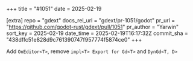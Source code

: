 +++
title = "#1051"
date = 2025-02-19

[extra]
repo = "gdext"
docs_rel_url = "gdext/pr-1051/godot"
pr_url = "https://github.com/godot-rust/gdext/pull/1051"
pr_author = "Yarwin"
sort_key = 2025-02-19
date_time = 2025-02-19T16:17:32Z
commit_sha = "438dffc51e828d9c761390747f957774f5874ce0"
+++

Add `OnEditor<T>`, remove `impl<T> Export for Gd<T>` and `DynGd<T, D>`
